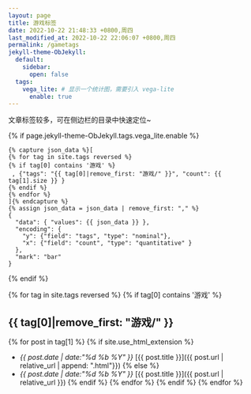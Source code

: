 ```yaml
---
layout: page
title: 游戏标签
date: 2022-10-22 21:48:33 +0800,周四
last_modified_at: 2022-10-22 22:06:07 +0800,周四
permalink: /gametags
jekyll-theme-ObJekyll:
  default:
    sidebar:
      open: false
  tags:
    vega_lite: # 显示一个统计图，需要引入 vega-lite
      enable: true
---
```


文章标签较多，可在侧边栏的目录中快速定位~

{% if page.jekyll-theme-ObJekyll.tags.vega_lite.enable %}

```vega-lite
{% capture json_data %}[
{% for tag in site.tags reversed %}
{% if tag[0] contains '游戏' %}
 , {"tags": "{{ tag[0]|remove_first: "游戏/" }}", "count": {{ tag[1].size }} }
{% endif %}
{% endfor %}
]{% endcapture %}
{% assign json_data = json_data | remove_first: "," %}
{
  "data": { "values": {{ json_data }} },
  "encoding": {
    "y": {"field": "tags", "type": "nominal"},
    "x": {"field": "count", "type": "quantitative" }
  },
  "mark": "bar"
}
```

{% endif %}

{% for tag in site.tags reversed %}
{% if tag[0] contains '游戏' %}
## {{ tag[0]|remove_first: "游戏/"  }}
{% for post in tag[1] %}
{% if site.use_html_extension %}
- *{{ post.date | date:"%d %b %Y" }}* [{{ post.title }}]({{ post.url | relative_url | append: ".html"}})
{% else %}
- *{{ post.date | date:"%d %b %Y" }}* [{{ post.title }}]({{ post.url | relative_url }})
{% endif %}
{% endfor %}
{% endif %}
{% endfor %}
